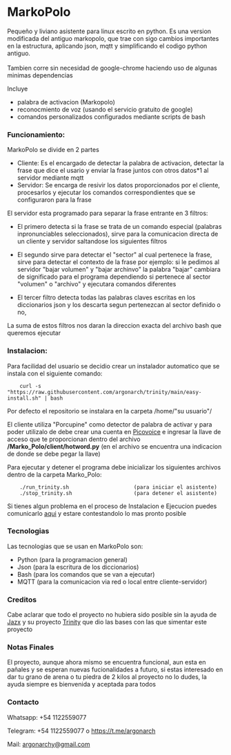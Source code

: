 # MarkoPolo
Pequeño y liviano asistente para linux escrito en python.
Es una version modificada del antiguo markopolo, que trae con sigo cambios importantes en la estructura, aplicando json, mqtt y simplificando el codigo python antiguo.
<br>
<br>
Tambien corre sin necesidad de google-chrome haciendo uso de algunas minimas dependencias

Incluye
- palabra de activacion (Markopolo)
- reconocmiento de voz (usando el servicio gratuito de google)
- comandos personalizados configurados mediante scripts de bash


### Funcionamiento:
MarkoPolo se divide en 2 partes
- Cliente: Es el encargado de detectar la palabra de activacion, detectar la frase que dice el usario y enviar la frase juntos con otros datos*1 al servidor mediante mqtt
- Servidor: Se encarga de resivir los datos proporcionados por el cliente, procesarlos y ejecutar los comandos correspondientes que se configuraron para la frase 

El servidor esta programado para separar la frase entrante en 3 filtros:

- El primero detecta si la frase se trata de un comando especial (palabras inpronunciables seleccionados), sirve para la comunicacion directa de un cliente y servidor saltandose los siguientes filtros

- El segundo sirve para detectar el "sector" al cual pertenece la frase, sirve para detectar el contexto de la frase por ejemplo: 
si le pedimos al servidor "bajar volumen" y "bajar archinvo" la palabra "bajar" cambiara de significado para el programa dependiendo si pertenece al sector "volumen" o "archivo" y ejecutara comandos diferentes

- El tercer filtro detecta todas las palabras claves escritas en los diccionarios json y los descarta segun pertenezcan al sector definido o no, 

La suma de estos filtros nos daran la direccion exacta del archivo bash que queremos ejecutar


### Instalacion:

Para facilidad del usuario se decidio crear un instalador automatico que se instala con el siguiente comando:

        curl -s "https://raw.githubusercontent.com/argonarch/trinity/main/easy-install.sh" | bash
Por defecto el repositorio se instalara en la carpeta /home/"su usuario"/

El cliente utiliza "Porcupine" como detector de palabra de activar y para poder utilizalo de debe crear una cuenta en [Picovoice](https://console.picovoice.ai/) e ingresar la llave de acceso que te proporcionan dentro del archivo **/Marko_Polo/client/hotword.py** (en el archivo se encuentra una indicacion de donde se debe pegar la llave)

Para ejecutar y detener el programa debe inicializar los siguientes archivos dentro de la carpeta Marko_Polo:

        ./run_trinity.sh                     (para iniciar el asistente)
        ./stop_trinity.sh                    (para detener el asistente)

Si tienes algun problema en el proceso de Instalacion e Ejecucion puedes comunicarlo [aqui](https://github.com/argonarch/Marko_Polo/issues/new) y estare contestandolo lo mas pronto posible

### Tecnologias

Las tecnologias que se usan en MarkoPolo son:
- Python (para la programacion general) 
- Json (para la escritura de los diccionarios)
- Bash (para los comandos que se van a ejecutar)
- MQTT (para la comunicacion via red o local entre cliente-servidor)


### Creditos

Cabe aclarar que todo el proyecto no hubiera sido posible sin la ayuda de [Jazx](https://github.com/jazx) y su proyecto [Trinity](https://github.com/jazx/trinity) que dio las bases con las que simentar este proyecto

### Notas Finales

El proyecto, aunque ahora mismo se encuentra funcional, aun esta en pañales y se esperan nuevas fucionalidades a futuro, si estas interesado en dar tu grano de arena o tu piedra de 2 kilos al proyecto no lo dudes, la ayuda siempre es bienvenida y aceptada para todos 

### Contacto

Whatsapp: +54 1122559077

Telegram: +54 1122559077 o https://t.me/argonarch

Mail: argonarchy@gmail.com
